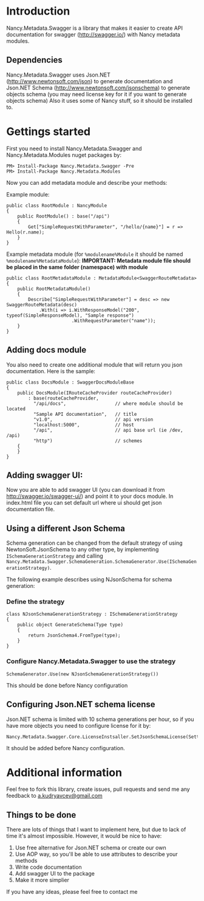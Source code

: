 # Introduction

Nancy.Metadata.Swagger is a library that makes it easier to create API documentation for swagger (http://swagger.io/) with Nancy metadata modules.

## Dependencies

Nancy.Metadata.Swagger uses Json.NET (http://www.newtonsoft.com/json) to generate documentation and Json.NET Schema (http://www.newtonsoft.com/jsonschema) to generate objects schema (you may need license key for it if you want to generate objects schema)
Also it uses some of Nancy stuff, so it should be installed to.

# Gettings started

First you need to install Nancy.Metadata.Swagger and Nancy.Metadata.Modules nuget packages by:

	PM> Install-Package Nancy.Metadata.Swagger -Pre
	PM> Install-Package Nancy.Metadata.Modules

Now you can add metadata module and describe your methods:

Example module:

	public class RootModule : NancyModule
    {
        public RootModule() : base("/api")
        {
            Get["SimpleRequestWithParameter", "/hello/{name}"] = r => Hello(r.name);
        }
    }

Example metadata module (for ``%modulename%Module`` it should be named ``%modulename%MetadataModule``):
**IMPORTANT: Metadata module file should be placed in the same folder (namespace) with module**

	public class RootMetadataModule : MetadataModule<SwaggerRouteMetadata>
    {
        public RootMetadataModule()
        {
            Describe["SimpleRequestWithParameter"] = desc => new SwaggerRouteMetadata(desc)
                .With(i => i.WithResponseModel("200", typeof(SimpleResponseModel), "Sample response")
                            .WithRequestParameter("name"));
        }
    }

## Adding docs module

You also need to create one additional module that will return you json documentation. Here is the sample:

	public class DocsModule : SwaggerDocsModuleBase
    {
        public DocsModule(IRouteCacheProvider routeCacheProvider) 
        	: base(routeCacheProvider, 
        	  "/api/docs", 					// where module should be located
        	  "Sample API documentation",   // title
        	  "v1.0", 						// api version
        	  "localhost:5000",             // host
        	  "/api", 						// api base url (ie /dev, /api)
        	  "http")						// schemes
        {
        }
    }

## Adding swagger UI:

Now you are able to add swagger UI (you can download it from http://swagger.io/swagger-ui/) and point it to your docs module.
In index.html file you can set default url where ui should get json documentation file.

## Using a different Json Schema

Schema generation can be changed from the default strategy of using NewtonSoft.JsonSchema to any other type, by implementing `ISchemaGenerationStrategy`
and calling `Nancy.Metadata.Swagger.SchemaGeneration.SchemaGenerator.Use(ISchemaGenerationStrategy)`.

The following example describes using NJsonSchema for schema generation:

### Define the strategy
```
class NJsonSchemaGenerationStrategy : ISchemaGenerationStrategy
{
    public object GenerateSchema(Type type)
    {
        return JsonSchema4.FromType(type);
    }   
}
```

### Configure Nancy.Metadata.Swagger to use the strategy
```
SchemaGenerator.Use(new NJsonSchemaGenerationStrategy())
```
This should be done before Nancy configuration

## Configuring Json.NET schema license

Json.NET schema is limited with 10 schema generations per hour, so if you have more objects you need to configure license for it by:

	Nancy.Metadata.Swagger.Core.LicenseInstsaller.SetJsonSchemaLicense(Settings.Default.JsonSchemaLicenseKey);

It should be added before Nancy configuration.

# Additional information

Feel free to fork this library, create issues, pull requests and send me any feedback to a.kudryavcev@gmail.com

## Things to be done

There are lots of things that I want to implement here, but due to lack of time it's almost impossible. 
However, it would be nice to have:

1. Use free alternative for Json.NET schema or create our own
1. Use AOP way, so you'll be able to use attributes to describe your methods
1. Write code documentation
1. Add swagger UI to the package
1. Make it more simplier

If you have any ideas, please feel free to contact me

